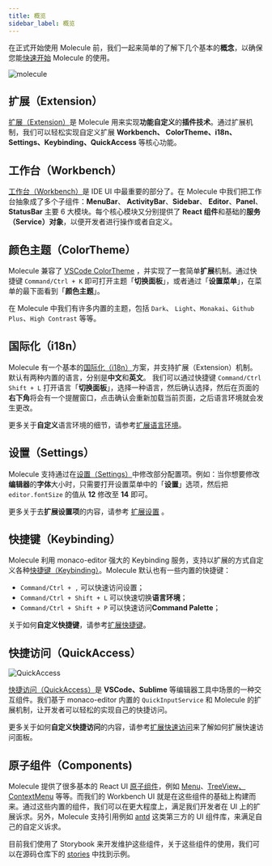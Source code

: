 ```yaml
---
title: 概览
sidebar_label: 概览
---
```


在正式开始使用 Molecule 前，我们一起来简单的了解下几个基本的**概念**，以确保您能[快速开始](./quick-start.md) Molecule 的使用。

![molecule](/img/molecule.png)

## 扩展（Extension）

[扩展（Extension）](./guides/extension)是 Molecule 用来实现**功能自定义**的**插件技术**。通过扩展机制，我们可以轻松实现自定义扩展 **Workbench、 ColorTheme、i18n、Settings、Keybinding、QuickAccess** 等核心功能。

## 工作台（Workbench）

[工作台（Workbench）](./guides/extend-workbench)是 IDE UI 中最重要的部分了。在 Molecule 中我们把工作台抽象成了多个子组件：**MenuBar**、 **ActivityBar**、**Sidebar**、 **Editor**、**Panel**、**StatusBar** 主要 6 大模块。每个核心模块又分别提供了 **React 组件**和基础的**服务（Service）对象**，以便开发者进行操作或者自定义。

## 颜色主题（ColorTheme）

Molecule 兼容了 [VSCode ColorTheme](https://code.visualstudio.com/api/references/theme-color) ，并实现了一套简单**扩展**机制。通过快捷键 `Command/Ctrl + K` 即可打开主题「**切换面板**」，或者通过「**设置菜单**」，在菜单的最下面看到「**颜色主题**」。

在 Molecule 中我们有许多内置的主题，包括 `Dark`、 `Light`、`Monakai`、`Github Plus`、`High Contrast` 等等。

## 国际化（i18n）

Molecule 有一个基本的[国际化（i18n）](./guides/extend-locales)方案，并支持扩展（Extension）机制。默认有两种内置的语言，分别是**中文**和**英文**。
我们可以通过快捷键 `Command/Ctrl Shift + L` 打开语言「**切换面板**」，选择一种语言，然后确认选择，然后在页面的**右下角**将会有一个提醒窗口，点击确认会重新加载当前页面，之后语言环境就会发生更改。

更多关于**自定义**语言环境的细节，请参考[扩展语言环境](./guides/extend-locales)。

## 设置（Settings）

Molecule 支持通过在[设置（Settings）](./guides/extend-settings)中修改部分配置项。例如：当你想要修改**编辑器**的**字体**大小时，只需要打开设置菜单中的「**设置**」选项，然后把 `editor.fontSize` 的值从 **12** 修改至 **14** 即可。

更多关于去**扩展设置项**的内容，请参考 [扩展设置](./guides/extend-settings) 。

## 快捷键（Keybinding）

Molecule 利用 monaco-editor 强大的 Keybinding 服务，支持以扩展的方式自定义各种[快捷键（Keybinding）](./guides/extend-keybinding)。Molecule 默认也有一些内置的快捷键：

-   `Command/Ctrl + ,` 可以快速访问设置；
-   `Command/Ctrl + Shift + L` 可以快速切换**语言环境**；
-   `Command/Ctrl + Shift + P` 可以快速访问**Command Palette**；

关于如何**自定义快捷键**，请参考[扩展快捷键](./guides/extend-keybinding)。

## 快捷访问（QuickAccess）

![QuickAccess](/img/guides/quick-access.jpg)

[快捷访问（QuickAccess）](./guides/extend-quick-access)是 **VSCode、Sublime** 等编辑器工具中场景的一种交互组件。我们基于 monaco-editor 内置的 `QuickInputService` 和 Molecule 的扩展机制，让开发者可以轻松的实现自己的快捷访问。

更多关于如何**自定义快捷访问**的内容，请参考[扩展快速访问](./guides/extend-quick-access)来了解如何扩展快速访问面板。

## 原子组件（Components)

Molecule 提供了很多基本的 React UI [原子组件](./api/namespaces/molecule.component)，例如 [Menu][menu-url]、[TreeView][treeview-url][、ContextMenu][ctxmenu-url] 等等。而我们的 Workbench UI 就是在这些组件的基础上构建而来。通过这些内置的组件，我们可以在更大程度上，满足我们开发者在 UI 上的扩展诉求。另外，Molecule 支持引用例如 [antd](http://ant.design/) 这类第三方的 UI 组件库，来满足自己的自定义诉求。

目前我们使用了 Storybook 来开发维护这些组件，关于这些组件的使用，我们可以在源码仓库下的 [stories](https://github.com/DTStack/molecule/tree/main/stories) 中找到示例。

[menu-url]: ./api/namespaces/molecule.component#menu
[ctxmenu-url]: ./api/namespaces/molecule.component#usecontextmenu
[treeview-url]: ./api/namespaces/molecule.component#treeview
